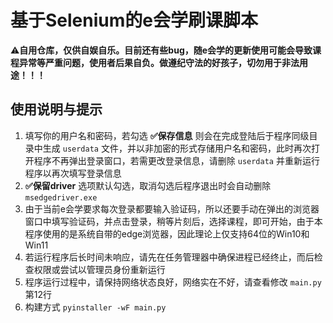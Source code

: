 # 基于Selenium的e会学刷课脚本

⚠**自用仓库，仅供自娱自乐。目前还有些bug，随e会学的更新使用可能会导致课程异常等严重问题，使用者后果自负。做遵纪守法的好孩子，切勿用于非法用途！！！**

## 使用说明与提示

1. 填写你的用户名和密码，若勾选 **✅保存信息** 则会在完成登陆后于程序同级目录中生成 `userdata` 文件，并以非加密的形式存储用户名和密码，此时再次打开程序不再弹出登录窗口，若需更改登录信息，请删除 `userdata` 并重新运行程序以再次填写登录信息
2.  **✅保留driver** 选项默认勾选，取消勾选后程序退出时会自动删除 `msedgedriver.exe` 
3. 由于当前e会学要求每次登录都要输入验证码，所以还要手动在弹出的浏览器窗口中填写验证码，并点击登录，稍等片刻后，选择课程，即可开始，由于本程序使用的是系统自带的edge浏览器，因此理论上仅支持64位的Win10和Win11
4. 若运行程序后长时间未响应，请先在任务管理器中确保进程已经终止，而后检查权限或尝试以管理员身份重新运行
5. 程序运行过程中，请保持网络状态良好，网络实在不好，请查看修改 `main.py` 第12行
6. 构建方式 `pyinstaller -wF main.py`

